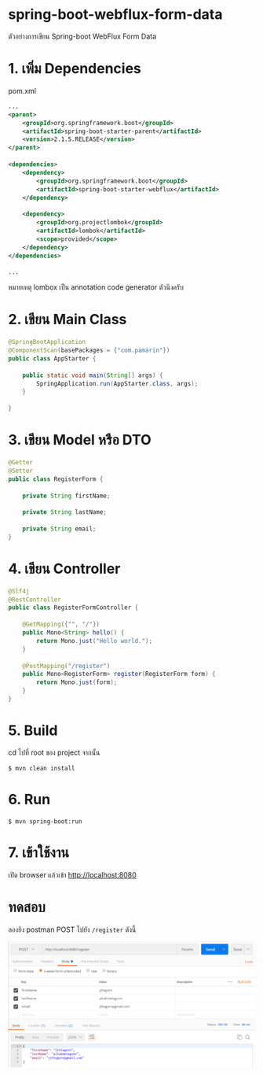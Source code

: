 # spring-boot-webflux-form-data
ตัวอย่างการเขียน Spring-boot WebFlux Form Data 

# 1. เพิ่ม Dependencies

pom.xml 
``` xml
...
<parent>
    <groupId>org.springframework.boot</groupId>
    <artifactId>spring-boot-starter-parent</artifactId>
    <version>2.1.5.RELEASE</version>
</parent>

<dependencies>
    <dependency>
        <groupId>org.springframework.boot</groupId>
        <artifactId>spring-boot-starter-webflux</artifactId>
    </dependency>
    
    <dependency>
        <groupId>org.projectlombok</groupId>
        <artifactId>lombok</artifactId>
        <scope>provided</scope>
    </dependency>
</dependencies>

...
```

หมายเหตุ lombox เป็น annotation code generator ตัวนึงครับ  

# 2. เขียน Main Class 

``` java
@SpringBootApplication
@ComponentScan(basePackages = {"com.pamarin"}) 
public class AppStarter {

    public static void main(String[] args) {
        SpringApplication.run(AppStarter.class, args);
    }

}
```

# 3. เขียน Model หรือ DTO
```java
@Getter
@Setter
public class RegisterForm {

    private String firstName;

    private String lastName;

    private String email;
}
```

# 4. เขียน Controller
``` java
@Slf4j
@RestController
public class RegisterFormController {
    
    @GetMapping({"", "/"})
    public Mono<String> hello() {
        return Mono.just("Hello world.");
    }

    @PostMapping("/register")
    public Mono<RegisterForm> register(RegisterForm form) {
        return Mono.just(form);
    }
}
```

# 5. Build
cd ไปที่ root ของ project จากนั้น  
``` shell 
$ mvn clean install
```

# 6. Run 
``` shell 
$ mvn spring-boot:run
```

# 7. เข้าใช้งาน

เปิด browser แล้วเข้า [http://localhost:8080](http://localhost:8080)

# ทดสอบ

 ลองยิง postman POST ไปยัง `/register` ดังนี้ 
 
 ![form-data.png](form-data.png)

